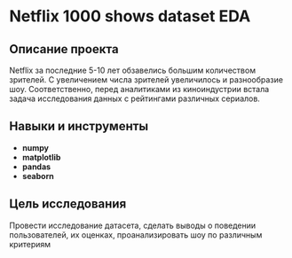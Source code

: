 # Netflix 1000 shows dataset EDA

## Описание проекта

Netflix за последние 5-10 лет обзавелись большим количеством зрителей. С увеличением числа зрителей увеличилось и разнообразие шоу. Соответственно, перед аналитиками из киноиндустрии встала задача исследования данных с рейтингами различных сериалов.

## Навыки и инструменты

- **numpy**
- **matplotlib**
- **pandas**
- **seaborn**

## Цель исследования

Провести исследование датасета, сделать выводы о поведении пользователей, их оценках, проанализировать шоу по различным критериям

